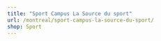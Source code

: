 ```yaml
---
title: "Sport Campus La Source du sport"
url: /montreal/sport-campus-la-source-du-sport/
shop: Sport
---
```

